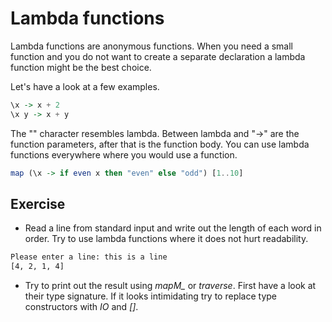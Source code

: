 # Lambda functions

Lambda functions are anonymous functions.  When you need a small function and
you do not want to create a separate declaration a lambda function might be the
best choice.

Let's have a look at a few examples.
``` haskell
\x -> x + 2
\x y -> x + y
```

The "\" character resembles lambda.  Between lambda and "->" are the function
parameters, after that is the function body.  You can use lambda functions
everywhere where you would use a function.

``` haskell
map (\x -> if even x then "even" else "odd") [1..10]
```

## Exercise

  * Read a line from standard input and write out the length of each word in
    order.  Try to use lambda functions where it does not hurt readability.

``` bash
Please enter a line: this is a line
[4, 2, 1, 4]
```

  * Try to print out the result using *mapM_* or *traverse*.  First have a look
    at their type signature.  If it looks intimidating try to replace type
    constructors with *IO* and *[]*.

